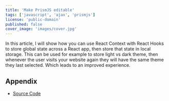 ```yaml
---
title: 'Make PrismJS editable'
tags: ['javascript', 'ajax', 'prismjs']
license: 'public-domain'
published: false
cover_image: 'images/cover.jpg'
---
```



In this article, I will show how you can use React Context with React Hooks to store global state across a React app,
then store that state in local storage. This can be used for example to store light vs dark theme, then whenever the
user visits your website again they will have the same theme they last selected. Which leads to an improved experience.


## Appendix

- [Source Code](https://gitlab.com/hmajid2301/articles/-/blob/master/23.%20React%20Hooks%2C%20Context%20%26%20Local%20Storage/source_code)